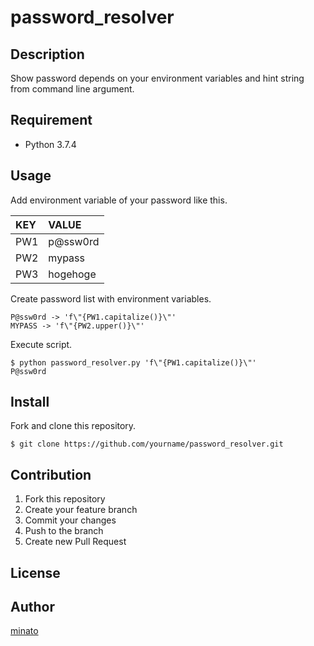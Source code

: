 # password_resolver

## Description

Show password depends on your environment variables and hint string from command line argument.

## Requirement

- Python 3.7.4

## Usage

Add environment variable of your password like this.

| KEY  | VALUE    |
|:---- |:-------- |
| PW1  | p@ssw0rd |
| PW2  | mypass   |
| PW3  | hogehoge |

Create password list with environment variables.

```
P@ssw0rd -> 'f\"{PW1.capitalize()}\"'
MYPASS -> 'f\"{PW2.upper()}\"'
```

Execute script.

```
$ python password_resolver.py 'f\"{PW1.capitalize()}\"'
P@ssw0rd
```

## Install

Fork and clone this repository.

```
$ git clone https://github.com/yourname/password_resolver.git
```

## Contribution

1. Fork this repository
2. Create your feature branch
3. Commit your changes
4. Push to the branch
5. Create new Pull Request

## License

## Author

[minato](https://blog.minatoproject.com/)

